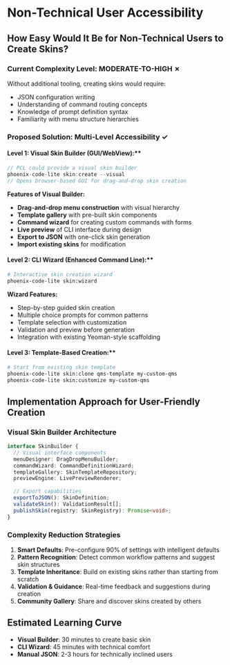 # Non-Technical User Accessibility

## How Easy Would It Be for Non-Technical Users to Create Skins?

### Current Complexity Level: **MODERATE-TO-HIGH** ✗

Without additional tooling, creating skins would require:

- JSON configuration writing
- Understanding of command routing concepts
- Knowledge of prompt definition syntax
- Familiarity with menu structure hierarchies

### Proposed Solution: **Multi-Level Accessibility** ✓

#### Level 1: Visual Skin Builder (GUI/WebView):**

```typescript
// PCL could provide a visual skin builder
phoenix-code-lite skin:create --visual
// Opens browser-based GUI for drag-and-drop skin creation
```

**Features of Visual Builder:**

- **Drag-and-drop menu construction** with visual hierarchy
- **Template gallery** with pre-built skin components
- **Command wizard** for creating custom commands with forms
- **Live preview** of CLI interface during design
- **Export to JSON** with one-click skin generation
- **Import existing skins** for modification

#### Level 2: CLI Wizard (Enhanced Command Line):**

```bash
# Interactive skin creation wizard
phoenix-code-lite skin:wizard
```

**Wizard Features:**

- Step-by-step guided skin creation
- Multiple choice prompts for common patterns
- Template selection with customization
- Validation and preview before generation
- Integration with existing Yeoman-style scaffolding

#### Level 3: Template-Based Creation:**

```bash
# Start from existing skin template
phoenix-code-lite skin:clone qms-template my-custom-qms
phoenix-code-lite skin:customize my-custom-qms
```

## Implementation Approach for User-Friendly Creation

### Visual Skin Builder Architecture

```typescript
interface SkinBuilder {
  // Visual interface components
  menuDesigner: DragDropMenuBuilder;
  commandWizard: CommandDefinitionWizard;
  templateGallery: SkinTemplateRepository;
  previewEngine: LivePreviewRenderer;
  
  // Export capabilities
  exportToJSON(): SkinDefinition;
  validateSkin(): ValidationResult[];
  publishSkin(registry: SkinRegistry): Promise<void>;
}
```

### Complexity Reduction Strategies

1. **Smart Defaults**: Pre-configure 90% of settings with intelligent defaults
2. **Pattern Recognition**: Detect common workflow patterns and suggest skin structures
3. **Template Inheritance**: Build on existing skins rather than starting from scratch
4. **Validation & Guidance**: Real-time feedback and suggestions during creation
5. **Community Gallery**: Share and discover skins created by others

## Estimated Learning Curve

- **Visual Builder**: 30 minutes to create basic skin
- **CLI Wizard**: 45 minutes with technical comfort
- **Manual JSON**: 2-3 hours for technically inclined users
